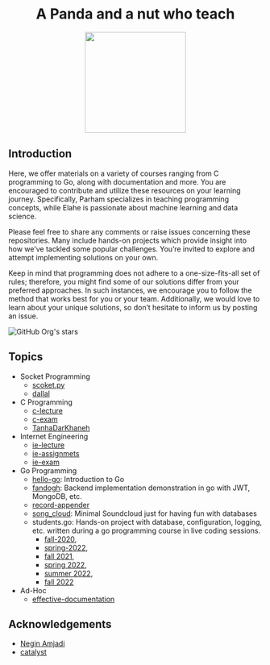 <h1 align="center"> A Panda and a nut who teach </h1>

<p align="center">
  <img height=200px src="https://github.com/cng-by-example/.github/raw/main/profile/img/banner.svg"></img>
</p>

## Introduction

Here, we offer materials on a variety of courses ranging from C programming to Go, along with documentation and more.
You are encouraged to contribute and utilize these resources on your learning journey. Specifically, Parham specializes in teaching programming concepts, while Elahe is passionate about machine learning and data science.

Please feel free to share any comments or raise issues concerning these repositories. Many include hands-on projects which provide insight into how we’ve tackled some popular challenges.
You’re invited to explore and attempt implementing solutions on your own.

Keep in mind that programming does not adhere to a one-size-fits-all set of rules; therefore, you might find some of our solutions differ from your preferred approaches.
In such instances, we encourage you to follow the method that works best for you or your team. Additionally, we would love to learn about your unique solutions, so don’t hesitate to inform us by posting an issue.

![GitHub Org's stars](https://img.shields.io/github/stars/1995parham-teaching?style=social)

## Topics

- Socket Programming
  - [scoket.py](https://github.com/1995parham-teaching/socket.py)
  - [dallal](https://github.com/1995parham-teaching/dallal)
- C Programming
  - [c-lecture](https://github.com/1995parham-teaching/c-lecture)
  - [c-exam](https://github.com/1995parham-teaching/c-exam)
  - [TanhaDarKhaneh](https://github.com/1995parham-teaching/TanhaDarKhaneh)
- Internet Engineering
  - [ie-lecture](https://github.com/1995parham-teaching/ie-lecture)
  - [ie-assignmets](https://github.com/1995parham-teaching/ie-assignmets)
  - [ie-exam](https://github.com/1995parham-teaching/ie-exam)
- Go Programming
  - [hello-go](https://github.com/1995parham-teaching/hello-go): Introduction to Go 
  - [fandogh](https://github.com/1995parham-teaching/fandogh): Backend implementation demonstration in go with JWT, MongoDB, etc.
  - [record-appender](https://github.com/1995parham-teaching/record-appender)
  - [song_cloud](https://github.com/1995parham-teaching/song_cloud): Minimal Soundcloud just for having fun with databases 
  - students.go: Hands-on project with database, configuration, logging, etc. written during a go programming course in live coding sessions.
    - [fall-2020](https://github.com/1995parham-teaching/students-fall-2020),
    - [spring-2022](https://github.com/1995parham-teaching/students-spring-2022),
    - [fall 2021](https://github.com/1995parham-teaching/students-fall-2021),
    - [spring 2022](https://github.com/1995parham-teaching/students-spring-2022),
    - [summer 2022](https://github.com/1995parham-teaching/students-summer-2022),
    - [fall 2022](https://github.com/1995parham-teaching/students-fall-2022)
- Ad-Hoc
  - [effective-documentation](https://github.com/1995parham-teaching/effective-documentation)


## Acknowledgements

- [Negin Amjadi](https://dribbble.com/Amjadi_)
- [catalyst](https://dribbble.com/catalystvibes)
